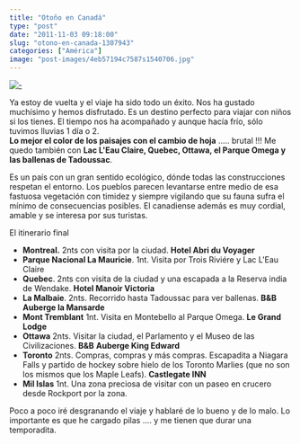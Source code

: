 ```yaml
---
title: "Otoño en Canadá"
type: "post"
date: "2011-11-03 09:18:00"
slug: "otono-en-canada-1307943"
categories: ["América"]
image: "post-images/4eb57194c7587s1540706.jpg"
---
```


[![ - ](post-images/4eb57194c7587s1540706.jpg "parque Omega by missviajes")](post-images/4eb57194c7587s1540706.jpg)

Ya estoy de vuelta y el viaje ha sido todo un éxito. Nos ha gustado muchísimo y hemos disfrutado. Es un destino perfecto para viajar con niños si los tienes. El tiempo nos ha acompañado y aunque hacía frío, sólo tuvimos lluvias 1 día o 2.   
**Lo mejor el color de los paisajes con el cambio de hoja** ..... brutal !!! Me quedo también con **Lac L'Eau Claire, Quebec, Ottawa, el Parque Omega y las ballenas de Tadoussac**.

Es un país con un gran sentido ecológico, dónde todas las construcciones respetan el entorno. Los pueblos parecen levantarse entre medio de esa fastuosa vegetación con timidez y siempre vigilando que su fauna sufra el mínimo de consecuencias posibles. El canadiense además es muy cordial, amable y se interesa por sus turistas.

El itinerario final

- **Montreal.** 2nts con visita por la ciudad. **Hotel Abri du Voyager**
- **Parque Nacional La Mauricie**. 1nt. Visita por Trois Riviére y Lac L'Eau Claire
- **Quebec**. 2nts con visita de la ciudad y una escapada a la Reserva india de Wendake. **Hotel Manoir Victoria**
- **La Malbaie**. 2nts. Recorrido hasta Tadoussac para ver ballenas. **B&amp;B Auberge la Mansarde**
- **Mont Tremblant** 1nt. Visita en Montebello al Parque Omega. **Le Grand Lodge**
- **Ottawa** 2nts. Visitar la ciudad, el Parlamento y el Museo de las Civilizaciones. **B&amp;B** **Auberge King Edward**
- **Toronto** 2nts. Compras, compras y más compras. Escapadita a Niagara Falls y partido de hockey sobre hielo de los Toronto Marlies (que no son los mismos que los Maple Leafs). **Castlegate INN**
- **Mil Islas** 1nt. Una zona preciosa de visitar con un paseo en crucero desde Rockport por la zona.

Poco a poco iré desgranando el viaje y hablaré de lo bueno y de lo malo. Lo importante es que he cargado pilas .... y me tienen que durar una temporadita.